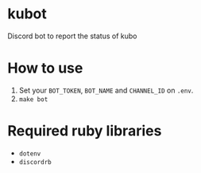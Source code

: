 # kubot
Discord bot to report the status of kubo

# How to use
1. Set your `BOT_TOKEN`, `BOT_NAME` and `CHANNEL_ID` on `.env`.
2. `make bot`

# Required ruby libraries
- `dotenv`
- `discordrb`

